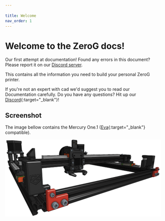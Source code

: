```yaml
---

title: Welcome
nav_order: 1
---
```


# Welcome to the ZeroG docs!

Our first attempt at documentation! Found any errors in this document? Please report it on our [Discord server](https://discord.com/invite/gzJP2s8).

This contains all the information you need to build your personal ZeroG printer.

If you're not an expert with cad we'd suggest you to read our Documentation carefully. Do you have any questions? Hit up our [Discord](https://discord.com/invite/gzJP2s8){:target="_blank"}!

## Screenshot
The image bellow contains the Mercury One.1 ([Eva](https://main.eva-3d.page/){:target="_blank"} compatible).

![Birdseye overview](assets/img/printer/birdview.png)